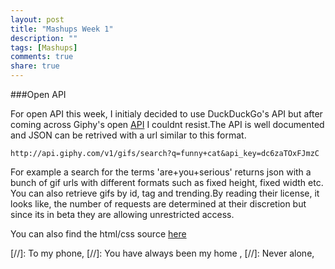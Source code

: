 ```yaml
---
layout: post
title: "Mashups Week 1"
description: ""
tags: [Mashups]
comments: true  
share: true
---
```


###Open API

For open API this week, I initialy decided to use DuckDuckGo's API but after coming across Giphy's open [API](https://github.com/giphy/GiphyAPI) I couldnt resist.The API is well documented and JSON can be retrived with a url similar to this format. 

	http://api.giphy.com/v1/gifs/search?q=funny+cat&api_key=dc6zaTOxFJmzC 

For example a search for the terms 'are+you+serious' returns json with a bunch of gif urls with different formats such as fixed height, fixed width etc.  You can also retrieve gifs by id, tag and trending.By reading their license, it looks like, the number of requests are determined at their discretion but since its in beta they are allowing unrestricted access.

You can also find the html/css source [here](mashups/wk1/index.html)


[//]: To my phone,
[//]: You have always been my home ,
[//]: Never alone,
